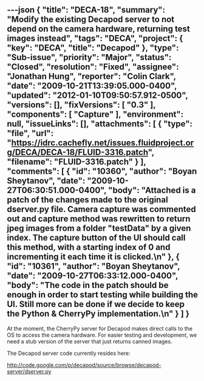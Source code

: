 ---json
{
  "title": "DECA-18",
  "summary": "Modify the existing Decapod server to not depend on the camera hardware, returning test images instead",
  "tags": "DECA",
  "project": {
    "key": "DECA",
    "title": "Decapod"
  },
  "type": "Sub-issue",
  "priority": "Major",
  "status": "Closed",
  "resolution": "Fixed",
  "assignee": "Jonathan Hung",
  "reporter": "Colin Clark",
  "date": "2009-10-21T13:39:05.000-0400",
  "updated": "2012-01-10T09:50:57.912-0500",
  "versions": [],
  "fixVersions": [
    "0.3"
  ],
  "components": [
    "Capture"
  ],
  "environment": null,
  "issueLinks": [],
  "attachments": [
    {
      "type": "file",
      "url": "https://idrc.cachefly.net/issues.fluidproject.org/DECA/DECA-18/FLUID-3316.patch",
      "filename": "FLUID-3316.patch"
    }
  ],
  "comments": [
    {
      "id": "10360",
      "author": "Boyan Sheytanov",
      "date": "2009-10-27T06:30:51.000-0400",
      "body": "Attached is a patch of the changes made to the original dserver.py file. Camera capture was commented out and capture method was rewritten to return jpeg images from a folder \"testData\" by a given index. The capture button of the UI should call this method, with a starting index of 0 and incrementing it each time it is clicked.\n"
    },
    {
      "id": "10361",
      "author": "Boyan Sheytanov",
      "date": "2009-10-27T06:33:12.000-0400",
      "body": "The code in the patch should be enough in order to start testing while building the UI. Still more can be done if we decide to keep the Python & CherryPy implementation.\n"
    }
  ]
}
---
At the moment, the CherryPy server for Decapod makes direct calls to the OS to access the camera hardware. For easier testing and development, we need a stub version of the server that just returns canned images.

The Decapod server code currently resides here:

<http://code.google.com/p/decapod/source/browse/decapod-server/dserver.py>

        